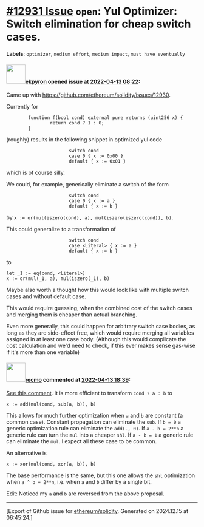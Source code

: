 # [\#12931 Issue](https://github.com/ethereum/solidity/issues/12931) `open`: Yul Optimizer: Switch elimination for cheap switch cases.
**Labels**: `optimizer`, `medium effort`, `medium impact`, `must have eventually`


#### <img src="https://avatars.githubusercontent.com/u/1347491?v=4" width="50">[ekpyron](https://github.com/ekpyron) opened issue at [2022-04-13 08:22](https://github.com/ethereum/solidity/issues/12931):

Came up with https://github.com/ethereum/solidity/issues/12930.

Currently for
```
        function f(bool cond) external pure returns (uint256 x) {
                return cond ? 1 : 0;
        }
```
(roughly) results in the following snippet in optimized yul code
```
                       switch cond
                       case 0 { x := 0x00 }
                       default { x := 0x01 }
```
which is of course silly.

We could, for example, generically eliminate a switch of the form
```
                       switch cond
                       case 0 { x := a }
                       default { x := b }
```
by ``x := or(mul(iszero(cond), a), mul(iszero(iszero(cond)), b)``.

This could generalize to a transformation of
```
                       switch cond
                       case <Literal> { x := a }
                       default { x := b }
```
to
```
let _1 := eq(cond, <Literal>)
x := or(mul(_1, a), mul(iszero(_1), b)
```

Maybe also worth a thought how this would look like with multiple switch cases and without default case.

This would require guessing, when the combined cost of the switch cases and merging them is cheaper than actual branching.

Even more generally, this could happen for arbitrary switch case bodies, as long as they are side-effect free, which would require merging all variables assigned in at least one case body. (Although this would complicate the cost calculation and we'd need to check, if this ever makes sense gas-wise if it's more than one variable)

#### <img src="https://avatars.githubusercontent.com/u/4532328?u=db65d77fd630be1159b22b0bc64246e65af05609&v=4" width="50">[recmo](https://github.com/recmo) commented at [2022-04-13 18:39](https://github.com/ethereum/solidity/issues/12931#issuecomment-1098366279):

[See this comment](https://github.com/ethereum/solidity/issues/12930#issuecomment-1098363050). It is more efficient to transform `cond ? a : b` to

```
x := add(mul(cond, sub(a, b)), b)
```

This allows for much further optimization when `a` and `b` are constant (a common case). Constant propagation can eliminate the `sub`. If `b = 0` a generic optimization rule can eliminate the `add(-, 0)`. If `a - b = 2**n` a generic rule can turn the `mul` into a cheaper `shl`. If `a - b = 1` a generic rule can eliminate the `mul`. I expect all these case to be common.

An alternative is 

```
x := xor(mul(cond, xor(a, b)), b)
```

The base performance is the same, but this one allows the `shl` optimization when `a ^ b = 2**n`, i.e. when `a` and `b` differ by a single bit.

Edit: Noticed my `a` and `b` are reversed from the above proposal.


-------------------------------------------------------------------------------



[Export of Github issue for [ethereum/solidity](https://github.com/ethereum/solidity). Generated on 2024.12.15 at 06:45:24.]
